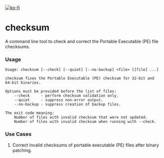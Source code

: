 [![ko-fi](https://ko-fi.com/img/githubbutton_sm.svg)](https://ko-fi.com/C0C619KV5Z)
# checksum
A command line tool to check and correct the Portable Executable (PE) file checksums.

### Usage
```
Usage: checksum [--check] [--quiet] [--no-backup] <file> [[file] ...]

checksum fixes the Portable Executable (PE) checksum for 32-bit and 64-bit binaries.

Options must be provided before the list of files:
    --check     - perform checksum validation only.
    --quiet     - suppress non-error output.
    --no-backup - suppress creation of backup files.

The exit code meaning:
    Number of files with invalid checksum that were not updated.
    Number of files with invalid checksum when running with --check.
```

### Use Cases
1. Correct invalid checksums of portable executable (PE) files after binary patching.
